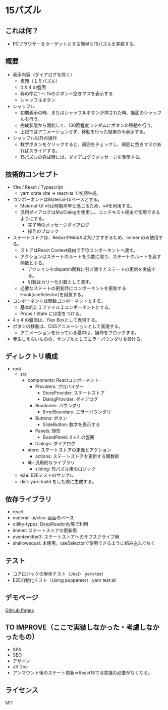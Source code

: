 # 15パズル

## これは何？
- PCブラウザーをターゲットとする簡単な15パズルを実装する。

## 概要
- 表示内容（ダイアログを除く）
    - 表題（１５パズル）
    - 4 X 4 の盤面
    - 枠の中に1 ～ 15のボタン＋空きマスを表示する
    - シャッフルボタン
- シャッフル
    - 初期表示の時、またはシャッフルボタンが押された時、盤面のシャッフルを行う。
    - 完成状態から開始して、100回程度ランダムにボタンの移動を行う。
    - 上記ではアニメーションせず、移動を行った結果のみ表示する。
- シャッフル以外の操作
    - 数字ボタンをクリックすると、周囲をチェックし、周囲に空きマスがあればスライドする。
    - 15パズルの完成時には、ダイアログでメッセージを表示する。

## 技術的コンセプト
- Vite / React / Typescript
    - yarn crate vite -> react-ts で初期生成。
- コンポーネントはMaterial-UIベースとする。
    - Material-UI v5は時期尚早と感じるため、v4を利用する。
    - 汎用ダイアログはMuiDialogを使用し、コンテキスト経由で使用できるようにする。
        - 完了時のメッセージダイアログ
        - 操作のブロック
- ステートストアは、ReduxやMobXは大げさすぎるため、Immer のみ使用する。
    - ストアはReact Context経由で下位コンポーネントへ渡す。
    - アクションはステートのルートを引数に取り、ステートのルートを返す関数とする。
        - アクションをdispatch関数に引き渡すとステートの更新を実施する。
        - 引数はカリー化引数として渡す。
    - 必要なステートの更新時にコンポーネントを更新するHook(useSelector)を用意する。
- コンポーネントは関数コンポーネントとする。
    - 基本的に１ファイル１コンポーネントとする。
    - Props / State には型をつける。
- 4 x 4 の盤面は、Flex Boxとして表現する。
- ボタンの移動は、CSSアニメーションとして表現する。
    - アニメーションを行っている最中は、操作をブロックする。
- 発生しえないものの、サンプルとしてエラーバウンダリを設ける。

## ディレクトリ構成
- root
    - src
        - components: Reactコンポーネント
            - Providers: プロバイダー
                - StoreProvider: ステートストア
                - DialogProvider: ダイアログ
            - Boudaries: バウンダリ
                - ErrorBoundary: エラーバウンダリ
            - Buttons: ボタン
                - SlideButton: 数字を表示する
            - Panels: 矩形
                - BoardPanel: 4 x 4 の盤面
            - Dialogs: ダイアログ
        - store: ステートストアの定義とアクション
            - actions: ステートストアを更新する関数群
        - lib: 汎用的なライブラリ
            - sliding: 15パズル用のロジック
    - e2e: E2Eテストのサンプル
    - dist: yarn build をした際に生成する。

## 依存ライブラリ
- react
- material-ui/clsx: 画面のベース
- utility-types: DeepReadonly等で利用
- immer: ステートストアの更新用
- eventemitter3: ステートストアへのサブスクライブ用
- shallowequal: 未使用。useSelectorで使用できるように組み込んでおく

## テスト
- コアロジックの単体テスト（Jest）
  yarn test
- E2E自動化テスト（Using puppeteer）
  yarn test:all

## デモページ

[GitHub Pages](https://ts-akasaka.github.io/vite-15-puzzle/)

## TO IMPROVE（ここで実装しなかった・考慮しなかったもの）
- SPA
- SEO
- デザイン
- JS Doc
- アンマウント後のステート更新⇒React18では意識の必要がなくなる。

## ライセンス
MIT
